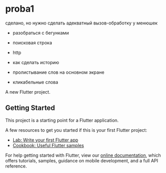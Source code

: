 # proba1

сделано, но нужно сделать адекватный вызов-обработку у менюшек

- разобраться с бегунками
- поисковая строка
- http
- как сделать историю
- пролистывание слов на основном экране

- кликабельные слова



A new Flutter project.

## Getting Started

This project is a starting point for a Flutter application.

A few resources to get you started if this is your first Flutter project:

- [Lab: Write your first Flutter app](https://flutter.dev/docs/get-started/codelab)
- [Cookbook: Useful Flutter samples](https://flutter.dev/docs/cookbook)

For help getting started with Flutter, view our
[online documentation](https://flutter.dev/docs), which offers tutorials,
samples, guidance on mobile development, and a full API reference.
